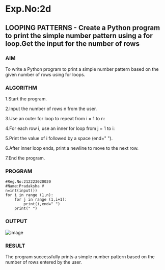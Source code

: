 # Exp.No:2d
## LOOPING PATTERNS - Create a Python program to print the  simple number pattern using a for loop.Get the input for the number of rows 

### AIM  
To write a Python program to print a simple number pattern based on the given number of rows using for loops.

### ALGORITHM
1.Start the program.

2.Input the number of rows n from the user.

3.Use an outer for loop to repeat from i = 1 to n:

4.For each row i, use an inner for loop from j = 1 to i:

5.Print the value of i followed by a space (end=" ").

6.After inner loop ends, print a newline to move to the next row.

7.End the program.

### PROGRAM
```
#Reg.No:212223020020
#Name:Pradaksha V
n=int(input())
for i in range (1,n):
    for j in range (1,i+1):
        print(i,end=" ")
    print(" ")     

```

### OUTPUT
![image](https://github.com/user-attachments/assets/845fb71c-8206-4af1-8efd-e10137f1526a)

### RESULT
The program successfully prints a simple number pattern based on the number of rows entered by the user.

